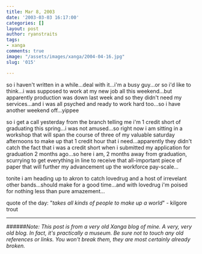 ```yaml
---
title: Mar 8, 2003
date: '2003-03-03 16:17:00'
categories: []
layout: post
author: ryanstraits
tags:
- xanga
comments: true
image: "/assets/images/xanga/2004-04-16.jpg"
slug: '015'

---
```

so i haven't written in a while...deal with it...i'm a busy guy...or so i'd like to think...i was supposed to work at my new job all this weekend...but apparently production was down last week and so they didn't need my services...and i was all psyched and ready to work hard too...so i have another weekend off...yippee

so i get a call yesterday from the branch telling me i'm 1 credit short of graduating this spring...i was not amused...so right now i am sitting in a workshop that will span the course of three of my valuable saturday afternoons to make up that 1 credit hour that i need...apparently they didn't catch the fact that i was a credit short when i submitted my application for graduation 2 months ago...so here i am, 2 months away from graduation, scurrying to get everything in line to receive that all-important piece of paper that will further my advancement up the workforce pay-scale...

tonite i am heading up to akron to catch lovedrug and a host of irrevelant other bands...should make for a good time...and with lovedrug i'm poised for nothing less than pure amazement...

quote of the day:
"<em>takes all kinds of people to make up a world</em>" - kilgore trout

---

######*Note: This post is from a very old Xanga blog of mine. A very, very old blog. In fact, it's practically a museum. Be sure not to touch any old references or links. You won't break them, they are most certainly already broken.*